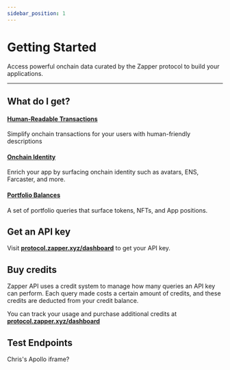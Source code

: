 ```yaml
---
sidebar_position: 1
---
```



# Getting Started


Access powerful onchain data curated by the Zapper protocol to build your applications.

---

## What do I get?

#### [Human-Readable Transactions](/docs/api-intro/Human-Readable%20Transactions)

Simplify onchain transactions for your users with human-friendly descriptions

#### [Onchain Identity](/docs/api-intro/Onchain%20Identity)

Enrich your app by surfacing onchain identity such as avatars, ENS, Farcaster, and more.


#### [Portfolio Balances](/docs/api-intro/Token%20Balances)

A set of portfolio queries that surface tokens, NFTs, and App positions.


## Get an API key

Visit **[protocol.zapper.xyz/dashboard]((https://protocol.zapper.xyz/dashboard))** to get your API key.

## Buy credits

Zapper API uses a credit system to manage how many queries an API key can perform. Each query made costs a certain amount of credits, and these credits are deducted from your credit balance.

You can track your usage and purchase additional credits at **[protocol.zapper.xyz/dashboard]((https://protocol.zapper.xyz/dashboard))**


## Test Endpoints

Chris's Apollo iframe?
